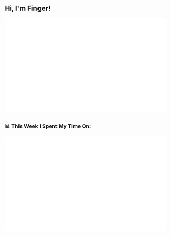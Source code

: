 <h2> Hi, I'm Finger!</h2>

<img align="right" src="https://raw.githubusercontent.com/spianmo/github-stats/master/generated/overview.svg#gh-light-mode-only">

<!-- <img align="right" height="160em" src="https://github-readme-stats-eight-theta.vercel.app/api/top-langs/?username=spianmo&layout=compact&langs_count=8&theme=algolia"/>	 -->
	
```go
package main

type Me struct {
	Name   string
	Job    string
	Code   string
	Skills string
}

func main() {
	me := &Me{
		Name:   "Finger",
		Job:    "Client-side Engineer",
		Code:   "Java, Kotlin, C#, Rust and C++ and Others",
		Skills: "Android, Security, Cross-platform client, NLP, CV, ASR ^o^",
	}
	_ = me
}
```


<h3>📊 This Week I Spent My Time On:</h3>
<img align='right' src="https://raw.githubusercontent.com/spianmo/github-stats/master/generated/languages.svg#gh-light-mode-only">

<!--START_SECTION:waka-->

```txt
C++                            3 hrs 26 mins   ██████████░░░░░░░░░░░░░░░   40.35 %
Python                         1 hr 56 mins    █████▓░░░░░░░░░░░░░░░░░░░   22.67 %
Kotlin                         1 hr 36 mins    ████▓░░░░░░░░░░░░░░░░░░░░   18.90 %
CMake                          34 mins         █▓░░░░░░░░░░░░░░░░░░░░░░░   06.67 %
XML                            19 mins         █░░░░░░░░░░░░░░░░░░░░░░░░   03.80 %
```

<!--END_SECTION:waka-->
